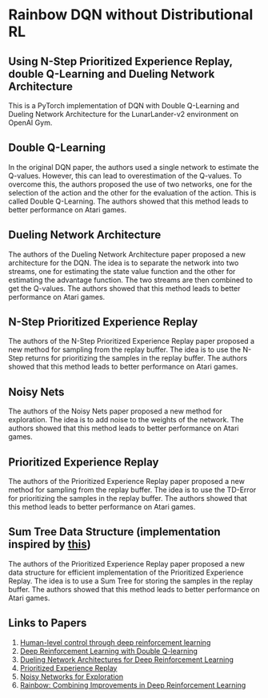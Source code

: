 # Rainbow DQN without Distributional RL

## Using N-Step Prioritized Experience Replay, double Q-Learning and Dueling Network Architecture

This is a PyTorch implementation of DQN with Double Q-Learning and Dueling Network Architecture for the LunarLander-v2 environment on OpenAI Gym.

## Double Q-Learning

In the original DQN paper, the authors used a single network to estimate the Q-values. However, this can lead to overestimation of the Q-values. To overcome this, the authors proposed the use of two networks, one for the selection of the action and the other for the evaluation of the action. This is called Double Q-Learning. The authors showed that this method leads to better performance on Atari games.

## Dueling Network Architecture

The authors of the Dueling Network Architecture paper proposed a new architecture for the DQN. The idea is to separate the network into two streams, one for estimating the state value function and the other for estimating the advantage function. The two streams are then combined to get the Q-values. The authors showed that this method leads to better performance on Atari games.

## N-Step Prioritized Experience Replay

The authors of the N-Step Prioritized Experience Replay paper proposed a new method for sampling from the replay buffer. The idea is to use the N-Step returns for prioritizing the samples in the replay buffer. The authors showed that this method leads to better performance on Atari games.

## Noisy Nets

The authors of the Noisy Nets paper proposed a new method for exploration. The idea is to add noise to the weights of the network. The authors showed that this method leads to better performance on Atari games.

## Prioritized Experience Replay

The authors of the Prioritized Experience Replay paper proposed a new method for sampling from the replay buffer. The idea is to use the TD-Error for prioritizing the samples in the replay buffer. The authors showed that this method leads to better performance on Atari games.

## Sum Tree Data Structure (implementation inspired by [this](https://github.com/openai/baselines/blob/master/baselines/common/segment_tree.py))

The authors of the Prioritized Experience Replay paper proposed a new data structure for efficient implementation of the Prioritized Experience Replay. The idea is to use a Sum Tree for storing the samples in the replay buffer. The authors showed that this method leads to better performance on Atari games.

## Links to Papers

1. [Human-level control through deep reinforcement learning](https://storage.googleapis.com/deepmind-media/dqn/DQNNaturePaper.pdf)
2. [Deep Reinforcement Learning with Double Q-learning](https://arxiv.org/pdf/1509.06461.pdf)
3. [Dueling Network Architectures for Deep Reinforcement Learning](https://arxiv.org/pdf/1511.06581.pdf)
4. [Prioritized Experience Replay](https://arxiv.org/pdf/1511.05952.pdf)
5. [Noisy Networks for Exploration](https://arxiv.org/pdf/1706.10295.pdf)
6. [Rainbow: Combining Improvements in Deep Reinforcement Learning](https://arxiv.org/pdf/1710.02298.pdf)